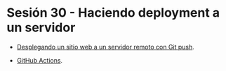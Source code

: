 # Sesión 30 - Haciendo deployment a un servidor

* [Desplegando un sitio web a un servidor remoto con Git push](https://francoisromain.medium.com/vps-deploy-with-git-fea605f1303b "Desplegando un sitio web a un servidor remoto con Git push").

* [GitHub Actions](https://docs.github.com/en/actions "GitHub Actions").
